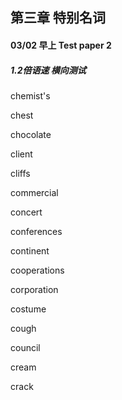 ## 第三章 特别名词

#### 03/02 早上 Test paper 2 

##### 1.2倍语速 横向测试

chemist's

chest

chocolate

client

cliffs

commercial

concert

conferences

continent

cooperations

corporation

costume

cough

council

cream

crack


